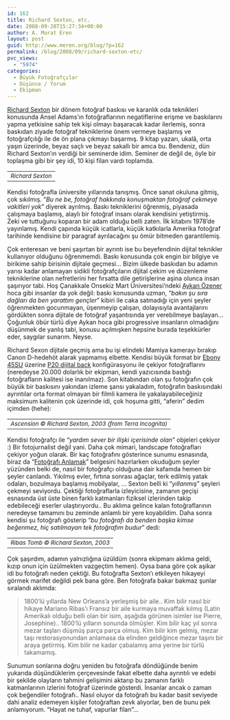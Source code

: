 ```yaml
---
id: 162
title: Richard Sexton, etc.
date: 2008-09-28T15:27:34+00:00
author: A. Murat Eren
layout: post
guid: http://www.meren.org/blog/?p=162
permalink: /blog/2008/09/richard-sexton-etc/
pvc_views:
  - "5974"
categories:
  - Büyük Fotoğrafçılar
  - Düşünce / Yorum
  - Ekipman
---
```

[Richard Sexton](http://www.richardsextonstudio.com/) bir dönem fotoğraf baskısı ve karanlık oda teknikleri konusunda Ansel Adams&#8217;ın fotoğraflarının negatiflerine erişme ve baskılarını yapma yetkisine sahip tek kişi olmayı başaracak kadar ilerlemiş, sonra baskıdan ziyade fotoğraf tekniklerine önem vermeye başlamış ve fotoğrafçılığı ile de ön plana çıkmayı başarmış. 9 kitap yazarı, ukalâ, orta yaşın üzerinde, beyaz saçlı ve beyaz sakallı bir amca bu. Bendeniz, dün Richard Sexton&#8217;ın verdiği bir seminerde idim. Seminer de değil de, öyle bir toplaşma gibi bir şey idi, 10 kişi filan vardı toplamda.

<table border="0" width="100%">
  <tr>
    <td align="center">
      <img title="Richard Sexton" src="{{ site.baseurl }}/images/richard-sexton-etc-rs.jpg" alt="" /><br /> <em><small>Richard Sexton</small></em>
    </td>
  </tr>
</table>

Kendisi fotoğrafla üniversite yıllarında tanışmış. Önce sanat okuluna gitmiş, çok sıkılmış. &#8220;_Bu ne be, fotoğraf hakkında konuşmaktan fotoğraf çekmeye vakitleri yok_&#8221; diyerek ayrılmış. Baskı tekniklerini öğrenmiş, piyasada çalışmaya başlamış, alaylı bir fotoğraf insanı olarak kendisini yetiştirmiş. Zeki ve tuttuğunu koparan bir adam olduğu belli zaten. İlk kitabını 1978&#8217;de yayınlamış. Kendi çapında küçük icatlarla, küçük katkılarla Amerika fotoğraf tarihinde kendisine bir paragraf ayrılacağını şu ömür bitmeden garantilemiş.

Çok enteresan ve beni şaşırtan bir ayrıntı ise bu beyefendinin dijital teknikler kullanıyor olduğunu öğrenmemdi. Baskı konusunda çok engin bir bilgiye ve birikime sahip birisinin dijitale geçmesi&#8230; Bizim ülkede baskıdan bu adamın yarısı kadar anlamayan sidikli fotoğrafçıların dijital çekim ve düzenleme tekniklerine olan nefretlerini her fırsatta dile getirişlerine aşina olunca insan şaşırıyor tabi. Hoş Çanakkale Onsekiz Mart Üniversitesi&#8217;ndeki [Aykan Özener](http://aykanozener.deviantart.com/) hoca gibi insanlar da yok değil: baskı konusunda uzman, &#8220;_bakın şu sıra dağları da ben yarattım gençler_&#8221; kibiri ile caka satmadığı için yeni şeyler öğrenmekten gocunmayan, üşenmeyip çalışan, dolayısıyla avantajlarını gördükten sonra dijitale de fotoğraf yaşantısında yer verebilmeye başlayan&#8230; Çoğunluk öbür türlü diye Aykan hoca gibi progressive insanların olmadığını düşünmek de yanlış tabi, konusu açılmışken hepsine burada teşekkürler eder, saygılar sunarım. Neyse.

Richard Sexon dijitale geçmiş ama bu işi elindeki Mamiya kamerayı bırakıp Canon D-hedehöt alarak yapmamış elbette. Kendisi büyük format bir [Ebony 45SU](http://www.ebonycamera.com/cam/main.45SU.html "Ebony View Camera") üzerine [P20 dijital back](http://www.directdigitalimaging.com/refurbished3.html#Refurbished_P20) konfigürasyonu ile çekiyor fotoğraflarını (neredeyse 20.000 dolarlık bir ekipman, kendi yazıcısında bastığı fotoğrafların kalitesi ise inanılmaz). Son kitabından olan şu fotoğrafın çok büyük bir baskısını yakından izleme şansı yakaladım, fotoğrafın baskısındaki ayrıntılar orta format olmayan bir filmli kamera ile yakalayabileceğiniz maksimum kalitenin çok üzerinde idi, çok hoşuma gitti, &#8220;aferin&#8221; dedim içimden (hehe):

<table border="0" width="100%">
  <tr>
    <td align="center">
      <img title="Ascension © Richard Sexton, 2003 (from Terra Incognita)" src="{{ site.baseurl }}/images/richard-sexton-etc-ascension.jpg" alt="" /><br /> <em><small>Ascension © Richard Sexton, 2003 (from Terra Incognita)</small></em>
    </td>
  </tr>
</table>

Kendisi fotoğrafçı ile &#8220;_yardım sever bir ilişki içerisinde olan_&#8221; objeleri çekiyor :) Bir fotojurnalist değil yani. Daha çok mimari, landscape fotoğrafları çekiyor yoğun olarak. Bir kaç fotoğrafını gösterince sunumu esnasında, biraz da &#8220;[Fotoğrafı Anlamak](http://www.meren.org/blog/fotografi-anlamak/)&#8221; belgesini hazırlarken okuduğum şeyler yüzünden belki de, nasıl bir fotoğrafçı olduğuna dair kafamda hemen bir şeyler canlandı. Yıkılmış evler, fırtına sonrası ağaçlar, terk edilmiş yatak odaları, bozulmaya başlamış mobilyalar, &#8230; Sexton belli ki &#8220;_yıllanmış_&#8221; şeyleri çekmeyi seviyordu. Çektiği fotoğraflarla izleyicisine, zamanın geçişi esnasında üst üste binen farklı katmanları fiziksel izlerinden takip edebileceği eserler ulaştırıyordu.. Bu aklıma gelince kalan fotoğraflarının neredeyse tamamını bu zeminde anlamlı bir yere koyabildim. Daha sonra kendisi şu fotoğrafı gösterip &#8220;_bu fotoğrafı da benden başka kimse beğenmez, hiç satılmayan tek fotoğrafım budur_&#8221; dedi:

<table border="0" width="100%">
  <tr>
    <td align="center">
      <img title="Ribas Tomb © Richard Sexton, 2003" src="{{ site.baseurl }}/images/richard-sexton-etc-Ribas.jpg" alt="" /><br /> <em><small>Ribas Tomb © Richard Sexton, 2003</small></em>
    </td>
  </tr>
</table>

Çok şaşırdım, adamın yalnızlığına üzüldüm (sonra ekipmanı aklıma geldi, kızıp onun için üzülmekten vazgeçtim hemen). Oysa bana göre çok aşikar idi bu fotoğrafı neden çektiği. Bu fotoğrafta Sexton&#8217;ı etkileyen hikayeyi görmek marifet değildi pek bana göre. Ben fotoğrafa bakar bakmaz şunlar sıralandı aklımda:

> 1800&#8217;lü yıllarda New Orleans&#8217;a yerleşmiş bir aile.. Kim bilir nasıl bir hikaye Mariano Ribas&#8217;ı Fransız bir aile kurmaya muvaffak kılmış (Latin Amerikalı olduğu belli olan bir isim, aşağıda görünen isimler ise Pierre, Josephine).. 1800&#8217;lü yılların sonunda ölmüşler. Kim bilir kaç yıl sonra mezar taşları düşmüş parça parça olmuş. Kim bilir kim gelmiş, mezar taşı restorasyonundan anlamasa da elinden geldiğince mezar taşını bir araya getirmiş. Kim bilir ne kadar çabalamış ama yerine bir türlü takamamış.

Sunumun sonlarına doğru yeniden bu fotoğrafa döndüğünde benim yukarıda düşündüklerim çerçevesinde fakat elbette daha ayrıntılı ve edebi bir şekilde olayların tahmini gelişimini aktarıp bu zamanın farklı katmanlarının izlerini fotoğraf üzerinde gösterdi. İnsanlar ancak o zaman çok beğendiler fotoğrafı.. Nasıl oluyor da fotoğrafı bu kadar basit seviyede dahi analiz edemeyen kişiler fotoğraftan zevk alıyorlar, ben de bunu pek anlamıyorum. &#8220;Hayat ne tuhaf, vapurlar filan&#8221;&#8230;

